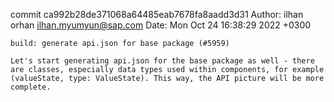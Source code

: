 commit ca992b28de371068a64485eab7678fa8aadd3d31
Author: ilhan orhan <ilhan.myumyun@sap.com>
Date:   Mon Oct 24 16:38:29 2022 +0300

    build: generate api.json for base package (#5959)
    
    Let's start generating api.json for the base package as well - there are classes, especially data types used within components, for example (valueState, type: ValueState). This way, the API picture will be more complete.
